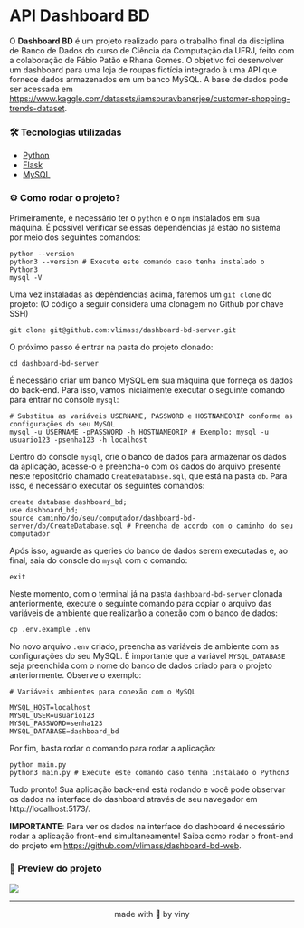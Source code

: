 # API Dashboard BD  

O **Dashboard BD** é um projeto realizado para o trabalho final da disciplina de Banco de Dados do curso de Ciência da Computação da UFRJ, feito com a colaboração de Fábio Patão e Rhana Gomes. O objetivo foi desenvolver um dashboard para uma loja de roupas fictícia integrado à uma API que fornece dados armazenados em um banco MySQL. A base de dados pode ser acessada em https://www.kaggle.com/datasets/iamsouravbanerjee/customer-shopping-trends-dataset.

### 🛠 Tecnologias utilizadas

* [Python](https://www.python.org/)
* [Flask](https://flask.palletsprojects.com/en/3.0.x/)
* [MySQL](https://www.mysql.com/)

### ⚙️ Como rodar o projeto?

Primeiramente, é necessário ter o `python` e o `npm` instalados em sua máquina. É possível verificar se essas dependências já estão no sistema por meio dos seguintes comandos: 
```
python --version 
python3 --version # Execute este comando caso tenha instalado o Python3
mysql -V
```

Uma vez instaladas as depêndencias acima, faremos um `git clone` do projeto: (O código a seguir considera uma clonagem no Github por chave SSH)
```
git clone git@github.com:vlimass/dashboard-bd-server.git
```

O próximo passo é entrar na pasta do projeto clonado:
```
cd dashboard-bd-server
```

É necessário criar um banco MySQL em sua máquina que forneça os dados do back-end. Para isso, vamos inicialmente executar o seguinte comando para entrar no console `mysql`: 
```
# Substitua as variáveis USERNAME, PASSWORD e HOSTNAMEORIP conforme as configurações do seu MySQL
mysql -u USERNAME -pPASSWORD -h HOSTNAMEORIP # Exemplo: mysql -u usuario123 -psenha123 -h localhost
```

Dentro do console `mysql`, crie o banco de dados para armazenar os dados da aplicação, acesse-o e preencha-o com os dados do arquivo presente neste repositório chamado `CreateDatabase.sql`, que está na pasta `db`. Para isso, é necessário executar os seguintes comandos: 
```
create database dashboard_bd;
use dashboard_bd;
source caminho/do/seu/computador/dashboard-bd-server/db/CreateDatabase.sql # Preencha de acordo com o caminho do seu computador  
``` 

Após isso, aguarde as queries do banco de dados serem executadas e, ao final, saia do console do `mysql` com o comando:
```
exit
```

Neste momento, com o terminal já na pasta `dashboard-bd-server` clonada anteriormente, execute o seguinte comando para copiar o arquivo das variáveis de ambiente que realizarão a conexão com o banco de dados: 
```
cp .env.example .env 
```

No novo arquivo `.env` criado, preencha as variáveis de ambiente com as configurações do seu MySQL. É importante que a variável `MYSQL_DATABASE` seja preenchida com o nome do banco de dados criado para o projeto anteriormente. Observe o exemplo: 
```
# Variáveis ambientes para conexão com o MySQL

MYSQL_HOST=localhost
MYSQL_USER=usuario123
MYSQL_PASSWORD=senha123
MYSQL_DATABASE=dashboard_bd
```

Por fim, basta rodar o comando para rodar a aplicação: 
```
python main.py
python3 main.py # Execute este comando caso tenha instalado o Python3
```

Tudo pronto! Sua aplicação back-end está rodando e você pode observar os dados na interface do dashboard através de seu navegador em http://localhost:5173/. 

**IMPORTANTE**: Para ver os dados na interface do dashboard é necessário rodar a aplicação front-end simultaneamente! Saiba como rodar o front-end do projeto em https://github.com/vlimass/dashboard-bd-web.

### 📸 Preview do projeto

![](https://github.com/vlimass/dashboard-bd-server/blob/main/images/projetoBD.gif)

<hr>
<div align="center">made with 🤍 by viny</div>
